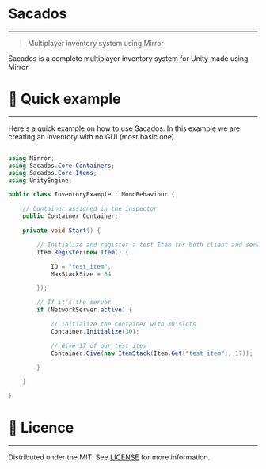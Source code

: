 # Sacados
---
                                                                        
> Multiplayer inventory system using Mirror

Sacados is a complete multiplayer inventory system for Unity made using Mirror

# :rocket: Quick example
---

Here's a quick example on how to use Sacados.
In this example we are creating an inventory with no GUI (most basic one)

```cs

using Mirror;
using Sacados.Core.Containers;
using Sacados.Core.Items;
using UnityEngine;

public class InventoryExample : MonoBehaviour {

    // Container assigned in the inspector
    public Container Container;

    private void Start() {

        // Initialize and register a test Item for both client and server
        Item.Register(new Item() {

            ID = "test_item",
            MaxStackSize = 64

        });

        // If it's the server
        if (NetworkServer.active) {

            // Initialize the container with 30 slots
            Container.Initialize(30);

            // Give 17 of our test item
            Container.Give(new ItemStack(Item.Get("test_item"), 17));

        }

    }

}

```

# :newspaper: Licence
---

Distributed under the MIT. See [LICENSE](https://github.com/NaolShow/Sacados/blob/main/LICENSE) for more information.
